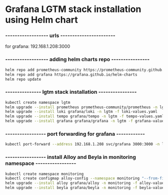 # Grafana LGTM stack installation using Helm chart
### ------------------ urls -----------------------

for grafana: 192.168.1.208:3000

### ------------------  adding helm charts repo ----------------
```bash
helm repo add prometheus-community https://prometheus-community.github.io/helm-charts
helm repo add grafana https://grafana.github.io/helm-charts
helm repo update
```
### --------------- lgtm stack installation ----------------
```bash
kubectl create namespace lgtm
helm upgrade --install prometheus prometheus-community/prometheus -n lgtm -f prometheus-values.yaml
helm upgrade --install loki grafana/loki -n lgtm -f loki-values.yaml
helm upgrade --install tempo grafana/tempo -n lgtm -f tempo-values.yaml
helm upgrade --install grafana grafana/grafana -n lgtm -f grafana-values.yaml
```
### -----------------  port forwarding for grafana ------------
```bash
kubectl port-forward --address 192.168.1.208 svc/grafana 3000:3000 -n lgtm
```
### ----------------- install Alloy and Beyla in monitoring namespace -----------------
```bash
kubectl create namespace monitoring
kubectl create configmap alloy-config --namespace monitoring "--from-file=config.alloy=./alloy-config.alloy"
helm upgrade --install alloy grafana/alloy -n monitoring -f alloy-values.yaml
helm upgrade --install beyla grafana/beyla -n monitoring -f beyla-values.yaml
```
